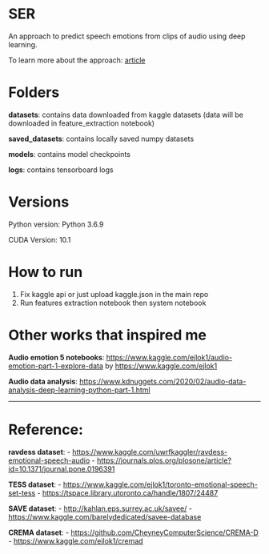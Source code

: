 # SER
An approach to predict speech emotions from clips of audio using deep learning.

To learn more about the approach: [article](https://data-colab-tn.medium.com/speech-emotion-recognition-f4b45f3fbfa5)

# Folders
**datasets**: contains data downloaded from kaggle datasets (data will be downloaded in feature_extraction notebook)

**saved_datasets**: contains locally saved numpy datasets

**models**: contains model checkpoints

**logs**: contains tensorboard logs

# Versions
Python version: Python 3.6.9

CUDA Version: 10.1

# How to run
1. Fix kaggle api or just upload kaggle.json in the main repo
2. Run features extraction notebook then system notebook

# Other works that inspired me
**Audio emotion 5 notebooks**: https://www.kaggle.com/ejlok1/audio-emotion-part-1-explore-data by https://www.kaggle.com/ejlok1

**Audio data analysis**: https://www.kdnuggets.com/2020/02/audio-data-analysis-deep-learning-python-part-1.html

****

# Reference:
**ravdess dataset**: - https://www.kaggle.com/uwrfkaggler/ravdess-emotional-speech-audio
					 - https://journals.plos.org/plosone/article?id=10.1371/journal.pone.0196391 


**TESS dataset**: - https://www.kaggle.com/ejlok1/toronto-emotional-speech-set-tess
				  - https://tspace.library.utoronto.ca/handle/1807/24487

**SAVE dataset**: - http://kahlan.eps.surrey.ac.uk/savee/
				  - https://www.kaggle.com/barelydedicated/savee-database

**CREMA dataset**: - https://github.com/CheyneyComputerScience/CREMA-D
				   - https://www.kaggle.com/ejlok1/cremad


